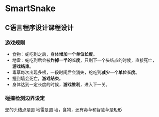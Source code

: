 # SmartSnake

## C语言程序设计课程设计

### 游戏规则
+ 食物：蛇吃到之后，身体**增加一个单位长度**。
+ 地雷：蛇吃到后会被**炸掉一半的长度**，只剩下一个头结点的时候，直接死亡，**游戏结束**。
+ 毒草每次出现多根，一段时间后会消失，蛇吃到**减少一个单位长度**。
+ 撞到墙会死亡，**游戏结束**。
+ 身体达到一定长度的时候，**游戏胜利**，进入下一关。

### 碰撞检测边界设定
蛇的头结点是圆
地雷是圆
墙，食物，还有毒草和智慧草是矩形